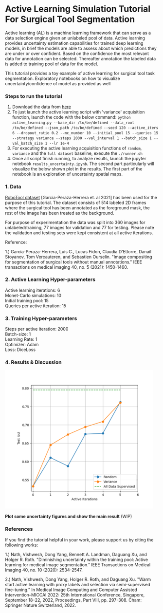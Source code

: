 # Active Learning Simulation Tutorial For Surgical Tool Segmentation

Active learning (AL) is a machine learning framework that can serve as a data selection engine given an unlabeled pool of data. Active learning provides uncertainty estimation capabilities for trained deep learning models, in brief the models are able to assess about which predictions they are under or over confident. Based on the confidence the most relevant data for annotation can be selected. Thereafter annotation the labeled data is added to training pool of data for the model.

This tutorial provides a toy example of active learning for surgical tool task segmentation. Exploratory notebooks on how to visualize uncertainty/confidence of model as provided as well

### Steps to run the tutorial
1. Download the data from [here](https://www.synapse.org/#!Synapse:syn22427422)
2. To just launch the active learning script with 'variance' acquisition function, launch the code with the below command: `python active_learning.py --base_dir /to/be/defined --data_root /to/be/defined --json_path /to/be/defined --seed 120 --active_iters 6 --dropout_ratio 0.2 --mc_number 10 --initial_pool 15 --queries 15 --strategy variance --steps 2000 --val_interval 1 --batch_size 1 --val_batch_size 1 --lr 1e-4`
3. For executing the active learning acquisition functions of `random`, `variance` and the `full dataset` baseline, execute the `./runner.sh`
4. Once all script finish running, to analyze results, launch the jupyter notebook `results_uncertainty.ipynb`. The second part particularly will visualize the below shown plot in the results. The first part of the notebook is an exploration of uncertainty spatial maps.

### 1. Data

[RoboTool dataset](https://www.synapse.org/#!Synapse:syn22427422) [Garcia-Peraza-Herrera et. al 2021] has been used for the purpose of this tutorial. The dataset consists of 514 labeled 2D frames where the surgical tool has been annotated as the foreground mask, the rest of the image has been treated as the background.

For purpose of experimentation the data was split into 360 images for unlabeled/training, 77 images for validation and 77 for testing. Please note the validation and testing sets were kept consistent at all active iterations.

Reference:

1.) Garcia-Peraza-Herrera, Luis C., Lucas Fidon, Claudia D’Ettorre, Danail Stoyanov, Tom Vercauteren, and Sebastien Ourselin. "Image compositing for segmentation of surgical tools without manual annotations." IEEE transactions on medical imaging 40, no. 5 (2021): 1450-1460.

### 2. Active Learning Hyper-parameters

Active learning iterations: 6 \
Monet-Carlo simulations: 10 \
Initial training pool: 15 \
Queries per active iteration: 15 

### 3. Training Hyper-parameters

Steps per active iteration: 2000 \
Batch-size: 1 \
Learning Rate: 1 \
Optimizer: Adam \
Loss: DiceLoss

### 4. Results & Discussion

![al_robotool_results](../../figures/al_robotool_results.png)

**Plot some uncertainty figures and show the main result** (WIP)

### References 

If you find the tutorial helpful in your work, please support us by citing the following works:

1.) Nath, Vishwesh, Dong Yang, Bennett A. Landman, Daguang Xu, and Holger R. Roth. "Diminishing uncertainty within the training pool: Active learning for medical image segmentation." IEEE Transactions on Medical Imaging 40, no. 10 (2020): 2534-2547.

2.) Nath, Vishwesh, Dong Yang, Holger R. Roth, and Daguang Xu. "Warm start active learning with proxy labels and selection via semi-supervised fine-tuning." In Medical Image Computing and Computer Assisted Intervention–MICCAI 2022: 25th International Conference, Singapore, September 18–22, 2022, Proceedings, Part VIII, pp. 297-308. Cham: Springer Nature Switzerland, 2022.
